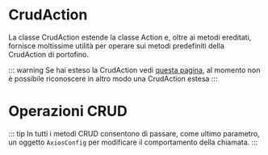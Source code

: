 # CrudAction

La classe CrudAction estende la classe Action e, oltre ai metodi ereditati, fornisce moltissime utilità per operare sui metodi predefiniti della CrudAction di portofino.

::: warning
Se hai esteso la CrudAction vedi [questa pagina](/config#crudactionclasses), al momento non è possibile riconoscere in altro modo una CrudAction estesa
:::

# Operazioni CRUD

::: tip
In tutti i metodi CRUD consentono di passare, come ultimo parametro, un oggetto `AxiosConfig` per modificare il comportamento della chiamata.
:::
